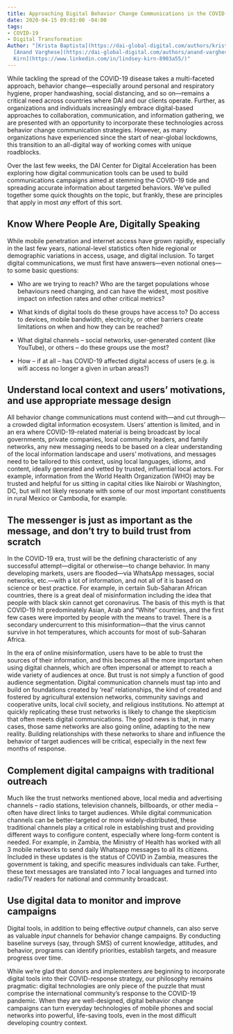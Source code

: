 ```yaml
---
title: Approaching Digital Behavior Change Communications in the COVID-19 Era
date: 2020-04-15 09:03:00 -04:00
tags:
- COVID-19
- Digital Transformation
Author: "[Krista Baptista](https://dai-global-digital.com/authors/krista-baptista/),
  [Anand Varghese](https://dai-global-digital.com/authors/anand-varghese/) and [Lindsey
  Kirn](https://www.linkedin.com/in/lindsey-kirn-8903a55/)"
---
```


While tackling the spread of the COVID-19 disease takes a multi-faceted approach, behavior change—especially around personal and respiratory hygiene, proper handwashing, social distancing, and so on—remains a critical need across countries where DAI and our clients operate. Further, as organizations and individuals increasingly embrace digital-based approaches to collaboration, communication, and information gathering, we are presented with an opportunity to incorporate these technologies across behavior change communication strategies. However, as many organizations have experienced since the start of near-global lockdowns, this transition to an all-digital way of working comes with unique roadblocks.

Over the last few weeks, the DAI Center for Digital Acceleration has been exploring how digital communication tools can be used to build communications campaigns aimed at stemming the COVID-19 tide and spreading accurate information about targeted behaviors. We’ve pulled together some quick thoughts on the topic, but frankly, these are principles that apply in most *any* effort of this sort.

## Know Where People Are, Digitally Speaking

While mobile penetration and internet access have grown rapidly, especially in the last few years, national-level statistics often hide regional or demographic variations in access, usage, and digital inclusion. To target digital communications, we must first have answers—even notional ones—to some basic questions:

- Who are we trying to reach? Who are the target populations whose behaviours need changing, and can have the widest, most positive impact on infection rates and other critical metrics?

- What kinds of digital tools do these groups have access to? Do access to devices, mobile bandwidth, electricity, or other barriers create limitations on when and how they can be reached?

- What digital channels – social networks, user-generated content (like YouTube), or others – do these groups use the most?

- How – if at all – has COVID-19 affected digital access of users (e.g. is wifi access no longer a given in urban areas?)

## Understand local context and users’ motivations, and use appropriate message design

All behavior change communications must contend with—and cut through—a crowded digital information ecosystem. Users’ attention is limited, and in an era where COVID-19-related material is being broadcast by local governments, private companies, local community leaders, and family networks, any new messaging needs to be based on a clear understanding of the local information landscape and users’ motivations, and messages need to be tailored to this context, using local languages, idioms, and content, ideally generated and vetted by trusted, influential local actors. For example, information from the World Health Organization (WHO) may be trusted and helpful for us sitting in capital cities like Nairobi or Washington, DC, but will not likely resonate with some of our most important constituents in rural Mexico or Cambodia, for example.

## The messenger is just as important as the message, and don’t try to build trust from scratch

In the COVID-19 era, trust will be the defining characteristic of any successful attempt—digital or otherwise—to change behavior. In many developing markets, users are flooded—via WhatsApp messages, social networks, etc.—with a lot of information, and not all of it is based on science or best practice. For example, in certain Sub-Saharan African countries, there is a great deal of misinformation including the idea that people with black skin cannot get coronavirus. The basis of this myth is that COVID-19 hit predominately Asian, Arab and “White” countries, and the first few cases were imported by people with the means to travel. There is a secondary undercurrent to this misinformation—that the virus cannot survive in hot temperatures, which accounts for most of sub-Saharan Africa.

In the era of online misinformation, users have to be able to trust the sources of their information, and this becomes all the more important when using digital channels, which are often impersonal or attempt to reach a wide variety of audiences at once. But trust is not simply a function of good audience segmentation. Digital communication channels must tap into and build on foundations created by ‘real’ relationships, the kind of created and fostered by agricultural extension networks, community savings and cooperative units, local civil society, and religious institutions. No attempt at quickly replicating these trust networks is likely to change the skepticism that often meets digital communications. The good news is that, in many cases, those same networks are also going online, adapting to the new reality. Building relationships with these networks to share and influence the behavior of target audiences will be critical, especially in the next few months of response.

## Complement digital campaigns with traditional outreach

Much like the trust networks mentioned above, local media and advertising channels – radio stations, television channels, billboards, or other media – often have direct links to target audiences. While digital communication channels can be better-targeted or more widely-distributed, these traditional channels play a critical role in establishing trust and providing different ways to configure content, especially where long-form content is needed. For example, in Zambia, the Ministry of Health has worked with all 3 mobile networks to send daily Whatsapp messages to all its citizens. Included in these updates is the status of COVID in Zambia, measures the government is taking, and specific measures individuals can take. Further, these text messages are translated into 7 local languages and turned into radio/TV readers for national and community broadcast.

## Use digital data to monitor and improve campaigns

Digital tools, in addition to being effective *output* channels, can also serve as valuable *input* channels for behavior change campaigns. By conducting baseline surveys (say, through SMS) of current knowledge, attitudes, and behavior, programs can identify priorities, establish targets, and measure progress over time.

While we’re glad that donors and implementers are beginning to incorporate digital tools into their COVID-response strategy, our philosophy remains pragmatic: digital technologies are only piece of the puzzle that must comprise the international community’s response to the COVID-19 pandemic. When they are well-designed, digital behavior change campaigns can turn everyday technologies of mobile phones and social networks into powerful, life-saving tools, even in the most difficult developing country context.